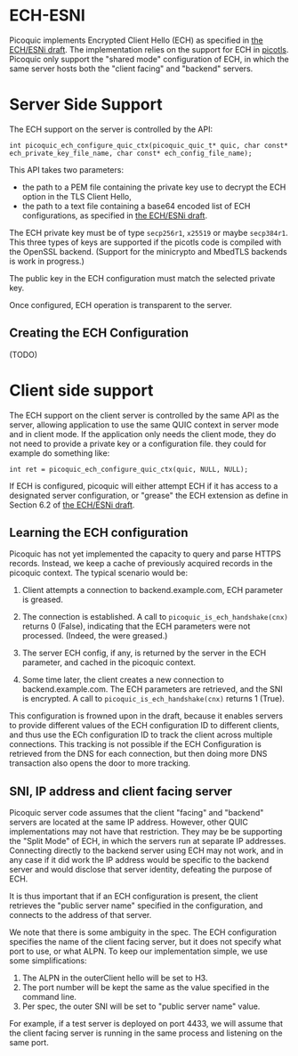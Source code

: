 # ECH-ESNI

Picoquic implements Encrypted Client Hello (ECH) as specified in
[the ECH/ESNi draft](https://datatracker.ietf.org/doc/draft-ietf-tls-esni/).
The implementation relies on the support for ECH in
[picotls](https://github.com/h2o/picotls/wiki).
Picoquic only support the "shared mode" configuration of ECH, in which the same server
hosts both the "client facing" and "backend" servers.

# Server Side Support

The ECH support on the server is controlled by the API:
~~~
int picoquic_ech_configure_quic_ctx(picoquic_quic_t* quic, char const* ech_private_key_file_name, char const* ech_config_file_name);
~~~
This API takes two parameters:

* the path to a PEM file containing the private key use to decrypt the ECH option in the TLS Client Hello,
* the path to a text file containing a base64 encoded list of ECH configurations, as specified
  in [the ECH/ESNi draft](https://datatracker.ietf.org/doc/draft-ietf-tls-esni/).

The ECH private key must be of type `secp256r1`, `x25519` or maybe `secp384r1`. This
three types of keys are supported if the picotls code is compiled with the OpenSSL
backend. (Support for the minicrypto and MbedTLS backends is work in progress.)

The public key in the ECH configuration must match the selected private key.

Once configured, ECH operation is transparent to the server.

## Creating the ECH Configuration

(TODO)

# Client side support

The ECH support on the client server is controlled by the same API as the server, allowing application to use
the same QUIC context in server mode and in client mode. If the application only needs the client mode, they do
not need to provide a private key or a configuration file. they could for example do
something like:
~~~
int ret = picoquic_ech_configure_quic_ctx(quic, NULL, NULL);
~~~
If ECH is configured, picoquic will either attempt ECH if it has access to a designated server
configuration, or "grease" the ECH extension as define in Section 6.2 of
[the ECH/ESNi draft](https://datatracker.ietf.org/doc/draft-ietf-tls-esni/).

## Learning the ECH configuration

Picoquic has not yet implemented the capacity to query and parse HTTPS records. Instead,
we keep a cache of previously acquired records in the picoquic context. The typical
scenario would be:

1. Client attempts a connection to backend.example.com, ECH parameter is greased.

2. The connection is established. A call to `picoquic_is_ech_handshake(cnx)` returns 0
   (False), indicating that the ECH parameters were not processed. (Indeed, the were greased.)

3. The server ECH config, if any, is returned by the server in the ECH parameter, and cached
   in the picoquic context.

4. Some time later, the client creates a new connection to backend.example.com. The
   ECH parameters are retrieved, and the SNI is encrypted. A call to
   `picoquic_is_ech_handshake(cnx)` returns 1 (True).

This configuration is frowned upon in the draft, because it enables servers to
provide different values of the ECH configuration ID to different clients, and
thus use the ECh configuration ID to track the client across multiple connections.
This tracking is not possible if the ECH Configuration is retrieved from the
DNS for each connection, but then doing more DNS transaction also opens the
door to more tracking.

## SNI, IP address and client facing server

Picoquic server code assumes that the client "facing" and "backend" servers are located at the same IP
address. However, other QUIC implementations may not have that restriction. They may be
be supporting the "Split Mode" of ECH, in which the servers run at separate IP addresses.
Connecting directly to the backend server using ECH may not work, and in any case if
it did work the IP address would be specific to the backend server and would disclose
that server identity, defeating the purpose of ECH.

It is thus important that if an ECH configuration is present, the client retrieves the
"public server name" specified in the configuration, and connects to the address
of that server.

We note that there is some ambiguity in the spec. The ECH configuration specifies
the name of the client facing server, but it does not specify what port to use, or
what ALPN. To keep our implementation simple, we use some simplifications:

1. The ALPN in the outerClient hello will be set to H3.
2. The port number will be kept the same as the value specified in the command
   line.
3. Per spec, the outer SNI will be set to "public server name" value.
   
For example, if a test server is deployed on port 4433, we will assume that the client
facing server is running in the same process and listening on the same port.



